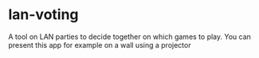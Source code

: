 # lan-voting
A tool on LAN parties to decide together on which games to play. You can present this app for example on a wall using a projector
